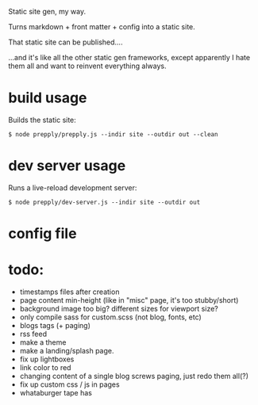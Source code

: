 Static site gen, my way.

Turns markdown + front matter + config into a static site.

That static site can be published....

...and it's like all the other static gen frameworks, except apparently I hate them all
and want to reinvent everything always.

# build usage

Builds the static site:

```
$ node prepply/prepply.js --indir site --outdir out --clean
```

# dev server usage

Runs a live-reload development server:

```
$ node prepply/dev-server.js --indir site --outdir out
```

# config file


# todo:

* timestamps files after creation
* page content min-height (like in "misc" page, it's too stubby/short)
* background image too big?  different sizes for viewport size?
* only compile sass for custom.scss (not blog, fonts, etc)
* blogs tags (+ paging)
* rss feed
* make a theme
* make a landing/splash page.
* fix up lightboxes
* link color to red
* changing content of a single blog screws paging, just redo them all(?)
* fix up custom css / js in pages
* whataburger tape has <style> css in it
* training of marine - custom title with <br/> in it (needed)
* fix cowstick
* fix iquitsmoking
* p5glove could use some love -- around code blocks
* check for all busted links
* ...
